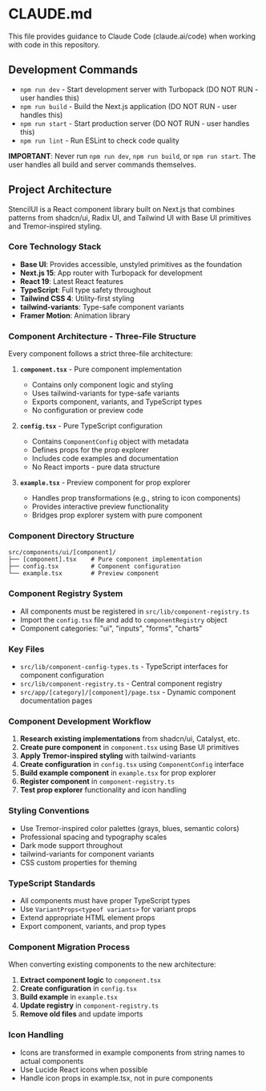# CLAUDE.md

This file provides guidance to Claude Code (claude.ai/code) when working with code in this repository.

## Development Commands

- `npm run dev` - Start development server with Turbopack (DO NOT RUN - user handles this)
- `npm run build` - Build the Next.js application (DO NOT RUN - user handles this) 
- `npm run start` - Start production server (DO NOT RUN - user handles this)
- `npm run lint` - Run ESLint to check code quality

**IMPORTANT**: Never run `npm run dev`, `npm run build`, or `npm run start`. The user handles all build and server commands themselves.

## Project Architecture

StencilUI is a React component library built on Next.js that combines patterns from shadcn/ui, Radix UI, and Tailwind UI with Base UI primitives and Tremor-inspired styling.

### Core Technology Stack

- **Base UI**: Provides accessible, unstyled primitives as the foundation
- **Next.js 15**: App router with Turbopack for development
- **React 19**: Latest React features
- **TypeScript**: Full type safety throughout
- **Tailwind CSS 4**: Utility-first styling
- **tailwind-variants**: Type-safe component variants
- **Framer Motion**: Animation library

### Component Architecture - Three-File Structure

Every component follows a strict three-file architecture:

1. **`component.tsx`** - Pure component implementation
   - Contains only component logic and styling
   - Uses tailwind-variants for type-safe variants
   - Exports component, variants, and TypeScript types
   - No configuration or preview code

2. **`config.tsx`** - Pure TypeScript configuration
   - Contains `ComponentConfig` object with metadata
   - Defines props for the prop explorer
   - Includes code examples and documentation
   - No React imports - pure data structure

3. **`example.tsx`** - Preview component for prop explorer
   - Handles prop transformations (e.g., string to icon components)
   - Provides interactive preview functionality
   - Bridges prop explorer system with pure component

### Component Directory Structure

```
src/components/ui/[component]/
├── [component].tsx    # Pure component implementation
├── config.tsx         # Component configuration
└── example.tsx        # Preview component
```

### Component Registry System

- All components must be registered in `src/lib/component-registry.ts`
- Import the `config.tsx` file and add to `componentRegistry` object
- Component categories: "ui", "inputs", "forms", "charts"

### Key Files

- `src/lib/component-config-types.ts` - TypeScript interfaces for component configuration
- `src/lib/component-registry.ts` - Central component registry
- `src/app/[category]/[component]/page.tsx` - Dynamic component documentation pages

### Component Development Workflow

1. **Research existing implementations** from shadcn/ui, Catalyst, etc.
2. **Create pure component** in `component.tsx` using Base UI primitives
3. **Apply Tremor-inspired styling** with tailwind-variants
4. **Create configuration** in `config.tsx` using `ComponentConfig` interface
5. **Build example component** in `example.tsx` for prop explorer
6. **Register component** in `component-registry.ts`
7. **Test prop explorer** functionality and icon handling

### Styling Conventions

- Use Tremor-inspired color palettes (grays, blues, semantic colors)
- Professional spacing and typography scales
- Dark mode support throughout
- tailwind-variants for component variants
- CSS custom properties for theming

### TypeScript Standards

- All components must have proper TypeScript types
- Use `VariantProps<typeof variants>` for variant props
- Extend appropriate HTML element props
- Export component, variants, and prop types

### Component Migration Process

When converting existing components to the new architecture:

1. **Extract component logic** to `component.tsx`
2. **Create configuration** in `config.tsx`
3. **Build example** in `example.tsx`
4. **Update registry** in `component-registry.ts`
5. **Remove old files** and update imports

### Icon Handling

- Icons are transformed in example components from string names to actual components
- Use Lucide React icons when possible
- Handle icon props in example.tsx, not in pure components